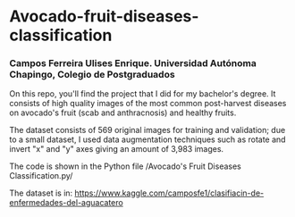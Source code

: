# **Avocado-fruit-diseases-classification**

### **Campos Ferreira Ulises Enrique. Universidad Autónoma Chapingo, Colegio de Postgraduados**

On this repo, you'll find the project that I did for my bachelor's degree.
It consists of high quality images of the most common post-harvest diseases on avocado's fruit (scab and anthracnosis) and healthy fruits.

The dataset consists of 569 original images for training and validation; due to a small dataset, I used data augmentation techniques such as rotate and invert "x" and "y" axes giving an amount of 3,983 images.

The code is shown in the Python file /Avocado's Fruit Diseases Classification.py/

The dataset is in: https://www.kaggle.com/camposfe1/clasifiacin-de-enfermedades-del-aguacatero
